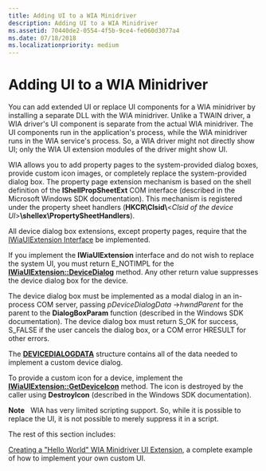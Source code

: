 ```yaml
---
title: Adding UI to a WIA Minidriver
description: Adding UI to a WIA Minidriver
ms.assetid: 70440de2-0554-4f5b-9ce4-fe060d3077a4
ms.date: 07/18/2018
ms.localizationpriority: medium
---
```


# Adding UI to a WIA Minidriver

You can add extended UI or replace UI components for a WIA minidriver by installing a separate DLL with the WIA minidriver. Unlike a TWAIN driver, a WIA driver's UI component is separate from the actual WIA minidriver. The UI components run in the application's process, while the WIA minidriver runs in the WIA service's process. So, a WIA driver might not directly show UI; only the WIA UI extension modules of the driver might show UI.

WIA allows you to add property pages to the system-provided dialog boxes, provide custom icon images, or completely replace the system-provided dialog box. The property page extension mechanism is based on the shell definition of the **IShellPropSheetExt** COM interface (described in the Microsoft Windows SDK documentation). This mechanism is registered under the property sheet handlers (**HKCR\\Clsid\\**&lt;*Clsid of the device UI*&gt;**\\shellex\\PropertySheetHandlers**).

All device dialog box extensions, except property pages, require that the [IWiaUIExtension Interface](https://docs.microsoft.com/previous-versions/windows/hardware/drivers/ff545078(v=vs.85)) be implemented.

If you implement the **IWiaUIExtension** interface and do not wish to replace the system UI, you must return E\_NOTIMPL for the [**IWiaUIExtension::DeviceDialog**](https://docs.microsoft.com/previous-versions/windows/hardware/drivers/ff545069(v=vs.85)) method. Any other return value suppresses the device dialog box for the device.

The device dialog box must be implemented as a modal dialog in an in-process COM server, passing *pDeviceDialogData* -&gt;*hwndParent* for the parent to the **DialogBoxParam** function (described in the Windows SDK documentation). The device dialog box must return S\_OK for success, S\_FALSE if the user cancels the dialog box, or a COM error HRESULT for other errors.

The [**DEVICEDIALOGDATA**](https://docs.microsoft.com/windows-hardware/drivers/ddi/content/wiadevd/ns-wiadevd-tagdevicedialogdata) structure contains all of the data needed to implement a custom device dialog.

To provide a custom icon for a device, implement the [**IWiaUIExtension::GetDeviceIcon**](https://docs.microsoft.com/previous-versions/windows/hardware/drivers/ff545075(v=vs.85)) method. The icon is destroyed by the caller using **DestroyIcon** (described in the Windows SDK documentation).

**Note**   WIA has very limited scripting support. So, while it is possible to replace the UI, it is not possible to merely suppress it in a script.

The rest of this section includes:

[Creating a "Hello World" WIA Minidriver UI Extension](creating-a--hello-world--wia-minidriver-ui-extension.md), a complete example of how to implement your own custom UI.

